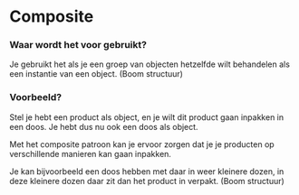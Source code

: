 # Composite

### Waar wordt het voor gebruikt?
Je gebruikt het als je een groep van objecten hetzelfde wilt behandelen als een instantie van een object. (Boom structuur)

### Voorbeeld?
Stel je hebt een product als object, en je wilt dit product gaan inpakken in een doos. 
Je hebt dus nu ook een doos als object. 

Met het composite patroon kan je ervoor zorgen dat je je producten op verschillende manieren kan gaan inpakken.

Je kan bijvoorbeeld een doos hebben met daar in weer kleinere dozen, in deze kleinere dozen daar zit dan het product in verpakt. (Boom structuur)

